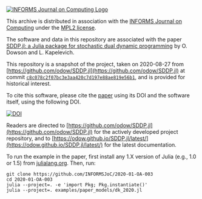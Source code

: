 [![INFORMS Journal on Computing Logo](https://INFORMSJoC.github.io/logos/INFORMS_Journal_on_Computing_Header.jpg)](https://pubsonline.informs.org/journal/ijoc)

This archive is distributed in association with the [INFORMS Journal on
Computing](https://pubsonline.informs.org/journal/ijoc) under the
[MPL2 license](LICENSE.md).

The software and data in this repository are associated with the paper
[SDDP.jl: a Julia package for stochastic dual dynamic programming](https://doi.org/10.1287/ijoc.2020.0987)
by O. Dowson and L. Kapelevich.

This repository is a snapshot of the project, taken on 2020-08-27 from
[https://github.com/odow/SDDP.jl](https://github.com/odow/SDDP.jl) at commit
[`c8c078c2f07bc3e3aa420c7d197e88ae819e56b1`](https://github.com/odow/SDDP.jl/commit/c8c078c2f07bc3e3aa420c7d197e88ae819e56b1),
and is provided for historical interest.

To cite this software, please cite the [paper](https://doi.org/10.1287/ijoc.2020.0987) using its DOI
and the software  itself, using the following DOI.

[![DOI](https://zenodo.org/badge/290669197.svg)](https://zenodo.org/badge/latestdoi/290669197)

Readers are directed to [https://github.com/odow/SDDP.jl](https://github.com/odow/SDDP.jl)
for the actively developed project repository, and to
[https://odow.github.io/SDDP.jl/latest/](https://odow.github.io/SDDP.jl/latest/)
for the latest documentation.

To run the example in the paper, first install any 1.X version of Julia (e.g.,
1.0 or 1.5) from [julialang.org](https://julialang.org/downloads). Then, run:
```
git clone https://github.com/INFORMSJoC/2020-01-OA-003
cd 2020-01-OA-003
julia --project=. -e 'import Pkg; Pkg.instantiate()'
julia --project=. examples/paper_models/dk_2020.jl
```
